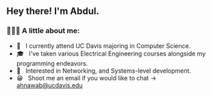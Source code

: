 <h2> Hey there! I'm Abdul.</h2>

<h3> 👨🏻‍💻 A little about me: </h3>

- 🔭 &nbsp; I currently attend UC Davis majoring in Computer Science.
- 🎓 &nbsp; I've taken various Electrical Engineering courses alongside my programming endeavors.
- 🌱 &nbsp; Interested in Networking, and Systems-level development.
- 😁 &nbsp; Shoot me an email if you would like to chat -> ahnawab@ucdavis.edu
